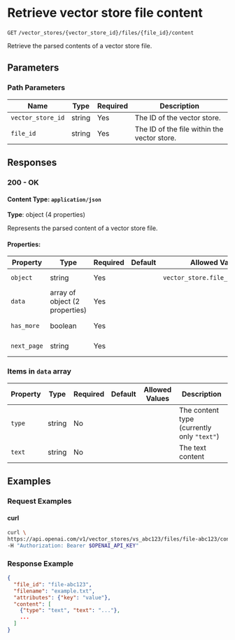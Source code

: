 # Retrieve vector store file content

`GET` `/vector_stores/{vector_store_id}/files/{file_id}/content`

Retrieve the parsed contents of a vector store file.

## Parameters

### Path Parameters

| Name | Type | Required | Description |
| ---- | ---- | -------- | ----------- |
| `vector_store_id` | string | Yes | The ID of the vector store. |
| `file_id` | string | Yes | The ID of the file within the vector store. |

## Responses

### 200 - OK

#### Content Type: `application/json`

**Type**: object (4 properties)

Represents the parsed content of a vector store file.

#### Properties:

| Property | Type | Required | Default | Allowed Values | Description |
| -------- | ---- | -------- | ------- | -------------- | ----------- |
| `object` | string | Yes |  | `vector_store.file_content.page` | The object type, which is always `vector_store.file_content.page` |
| `data` | array of object (2 properties) | Yes |  |  | Parsed content of the file. |
| `has_more` | boolean | Yes |  |  | Indicates if there are more content pages to fetch. |
| `next_page` | string | Yes |  |  | The token for the next page, if any. |


### Items in `data` array

| Property | Type | Required | Default | Allowed Values | Description |
| -------- | ---- | -------- | ------- | -------------- | ----------- |
| `type` | string | No |  |  | The content type (currently only `"text"`) |
| `text` | string | No |  |  | The text content |
## Examples

### Request Examples

#### curl
```bash
curl \
https://api.openai.com/v1/vector_stores/vs_abc123/files/file-abc123/content \
-H "Authorization: Bearer $OPENAI_API_KEY"

```

### Response Example

```json
{
  "file_id": "file-abc123",
  "filename": "example.txt",
  "attributes": {"key": "value"},
  "content": [
    {"type": "text", "text": "..."},
    ...
  ]
}

```

